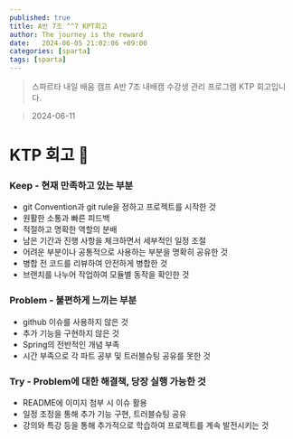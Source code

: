 ```yaml
---
published: true
title: A반 7조 ^^7 KPT회고
author: The journey is the reward
date:   2024-06-05 21:02:06 +09:00
categories: [sparta]
tags: [sparta]
---
```


> 스파르타 내일 배움 캠프 A반 7조 내배캠 수강생 관리 프로그램 KTP 회고입니다.


> 2024-06-11


# KTP 회고 📌

### **Keep - 현재 만족하고 있는 부분**

-   git Convention과 git rule을 정하고 프로젝트를 시작한 것
-   원활한 소통과 빠른 피드백
-   적절하고 명확한 역할의 분배
-   남은 기간과 진행 사항을 체크하면서 세부적인 일정 조절
-   어려운 부분이나 공통적으로 사용하는 부분을 명확히 공유한 것
-   병합 전 코드를 리뷰하여 안전하게 병합한 것
-   브랜치를 나누어 작업하여 모듈별 동작을 확인한 것

### **Problem - 불편하게 느끼는 부분**

-   github 이슈를 사용하지 않은 것
-   추가 기능을 구현하지 않은 것
-   Spring의 전반적인 개념 부족
-   시간 부족으로 각 파트 공부 및 트러블슈팅 공유를 못한 것

### **Try - Problem에 대한 해결책, 당장 실행 가능한 것**

-   README에 이미지 첨부 시 이슈 활용
-   일정 조정을 통해 추가 기능 구현, 트러블슈팅 공유
-   강의와 특강 등을 통해 추가적으로 학습하여 프로젝트를 계속 발전시키는 것